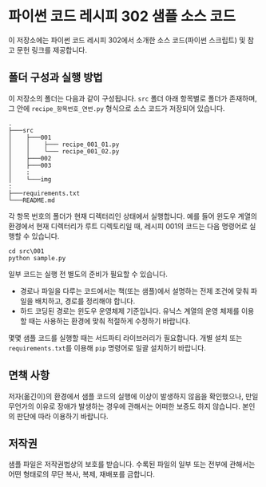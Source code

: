 # 파이썬 코드 레시피 302 샘플 소스 코드

이 저장소에는 파이썬 코드 레시피 302에서 소개한 소스 코드(파이썬 스크립트) 및 참고 문헌 링크를 제공합니다.

## 폴더 구성과 실행 방법

이 저장소의 폴더는 다음과 같이 구성됩니다. `src` 폴더 아래 항목별로 폴더가 존재하며, 그 안에 `recipe_항목번호_연번.py` 형식으로 소스 코드가 저장되어 있습니다.

```
.
├───src
│    ├───001
│    │    ├─── recipe_001_01.py
│    │    └─── recipe_001_02.py
│    ├───002
│    ├───003
│    :
│    └───img
:
├───requirements.txt
└───README.md
```

각 항목 번호의 폴더가 현재 디렉터리인 상태에서 실행합니다. 예를 들어 윈도우 계열의 환경에서 현재 디렉터리가 루트 디렉토리일 때, 레시피 001의 코드는 다음 명령어로 실행할 수 있습니다.

```
cd src\001
python sample.py
```

일부 코드는 실행 전 별도의 준비가 필요할 수 있습니다.

* 경로나 파일을 다루는 코드에서는 책(또는 샘플)에서 설명하는 전제 조건에 맞춰 파일을 배치하고, 경로를 정리해야 합니다.
* 하드 코딩된 경로는 윈도우 운영체제 기준입니다. 유닉스 계열의 운영 체제를 이용할 때는 사용하는 환경에 맞춰 적절하게 수정하기 바랍니다.

몇몇 샘플 코드를 실행할 때는 서드파티 라이브러리가 필요합니다. 개별 설치 또는 `requirements.txt`를 이용해 `pip` 명령어로 일괄 설치하기 바랍니다.

## 면책 사항

저자(옮긴이)의 환경에서 샘플 코드의 실행에 이상이 발생하지 않음을 확인했으나, 만일 무언가의 이유로 장애가 발생하는 경우에 관해서는 어떠한 보증도 하지 않습니다. 본인의 판단에 따라 이용하기 바랍니다.

## 저작권

샘플 파일은 저작권법상의 보호를 받습니다. 수록된 파일의 일부 또는 전부에 관해서는 어떤 형태로의 무단 복사, 복제, 재배포를 금합니다.

